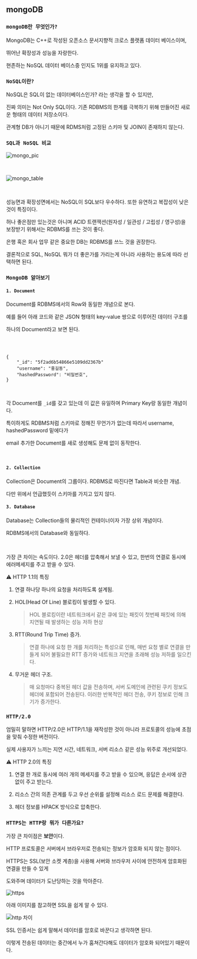 ## mongoDB
### `mongoDB란 무엇인가?`

MongoDB는 C++로 작성된 오픈소스 문서지향적 크로스 플랫폼 데이터 베이스이며,

뛰어난 확장성과 성능을 자랑한다.

현존하는 NoSQL 데이터 베이스중 인지도 1위를 유지하고 있다.

### `NoSQL이란?`

NoSQL은 SQL이 없는 데이터베이스인가? 라는 생각을 할 수 있지만,

진짜 의미는 Not Only SQL이다. 기존 RDBMS의 한계를 극복하기 위해 만들어진 새로운 형태의 데이터 저장소이다.

관계형 DB가 아니기 때문에 RDMS처럼 고정된 스키마 및 JOIN이 존재하지 않는다.

### `SQL과 NoSQL 비교`

![mongo_pic](https://user-images.githubusercontent.com/94499416/182065364-ad2e7168-ea81-4f87-923f-6f92a3c76596.png)

<br />

![mongo_table](https://user-images.githubusercontent.com/94499416/182065368-08b5f71d-dc2d-4001-9951-9dce42ae7e46.png)

<br />

성능면과 확장성면에서는 NoSQL이 SQL보다 우수하다. 또한 유연하고 복잡성이 낮은것이 특징이다.

허나 좋은점만 있는것은 아니며 ACID 트랜잭션(원자성 / 일관성 / 고립성 / 영구성)을 보장받기 위해서는 RDBMS를 쓰는 것이 좋다.

은행 혹은 회사 업무 같은 중요한 DB는 RDBMS를 쓰느 것을 권장한다.

결론적으로 SQL, NoSQL 뭐가 더 좋은가를 가리는게 아니라 사용하는 용도에 따라 선택하면 된다.

### `MongoDB 알아보기`

#### `1. Document`

Document를 RDBMS에서의 Row와 동일한 개념으로 본다.

예를 들어 아래 코드와 같은 JSON 형태의 key-value 쌍으로 이루어진 데이터 구조를

하나의 Document라고 보면 된다.

<br />

```

{
    "_id": "5f2ad6b54866e5109dd2367b"
    "username": "홍길동",
    "hashedPassword": "비밀번호",
}

```

<br />

각 Document를 `_id`를 갖고 있는데 이 값은 유일하며 Primary Key랑 동일한 개념이다.

특이하게도 RDBMS처럼 스키마로 정해진 무언가가 없는데 따라서 username, hashedPassword 밑에다가

email 추가한 Document를 새로 생성해도 문제 없이 동작한다.

<br />

#### `2. Collection`

Collection은 Document의 그룹이다. RDBMS로 따진다면 Table과 비슷한 개념.

다만 위에서 언급했듯이 스키마를 가지고 있지 않다.

#### `3. Database`

Database는 Collection들의 물리적인 컨테이너이자 가장 상위 개념이다. 

RDBMS에서의 Database와 동일하다.

<br />

가장 큰 차이는 속도이다. 2.0은 헤더를 압축해서 보낼 수 있고, 한번의 연결로 동시에 에러메세지를 주고 받을 수 있다.

⚠️ HTTP 1.1의 특징

1. 연결 하나당 하나의 요청을 처리하도록 설계됨.

2. HOL(Head Of Line) 블로킹이 발생할 수 있다.

   > HOL 블로킹이란 네트워크에서 같은 큐에 있는 패킷이 첫번째 패킷에 의해 지연될 때 발생하는 성능 저하 현상
3. RTT(Round Trip Time) 증가.

   > 연결 하나에 요청 한 개를 처리하는 특성으로 인해, 매번 요청 별로 연결을 만들게 되어 불필요한 RTT 증가와 네트워크 지연을 초래해 성능 저하를 일으킨다.
4. 무거운 헤더 구조.
   > 매 요청마다 중복된 헤더 값을 전송하며, 서버 도메인에 관련된 쿠키 정보도 헤더에 포함되어 전송된다. 이러한 반복적인 헤더 전송, 쿠키 정보로 인해 크기가 증가한다.
### `HTTP/2.0`

엄밀히 말하면 HTTP/2.0은 HTTP/1.1을 재작성한 것이 아니라
프로토콜의 성능에 초점을 맞춰 수정한 버전이다.

실제 사용자가 느끼는 지연 시간, 네트워크, 서버 리소스 같은 성능 위주로 개선되었다.

⚠️ HTTP 2.0의 특징

1. 연결 한 개로 동시에 여러 개의 메세지를 주고 받을 수 있으며, 응답은 순서에 상관없이 주고 받는다.

2. 리소스 간의 의존 관계를 두고 우선 순위를 설정해 리소스 로드 문제를 해결한다.

3. 헤더 정보를 HPACK 방식으로 압축한다.

### `HTTPS는 HTTP랑 뭐가 다른가요?`

가장 큰 차이점은 **보안**이다.

HTTP 프로토콜은 서버에서 브라우저로 전송되는 정보가 암호화 되지 않는 점이다.

HTTPS는 SSL(보안 소켓 계층)을 사용해 서버와 브라우저 사이에 안전하게 암호화된 연결을 만들 수 있게

도와주며 데이터가 도난당하는 것을 막아준다.

<img src="../../cs_images/https.png" alt="https">

<br />

아래 이미지를 참고하면 SSL을 쉽게 알 수 있다.

<img src="../../cs_images/https_diff.png" alt="http 차이">

<br />

SSL 인증서는 쉽게 말해서 데이터를 암호로 바꾼다고 생각하면 된다.

이렇게 전송된 데이터는 중간에서 누가 훔쳐간다해도 데이터가 암호화 되어있기 때문이다.

